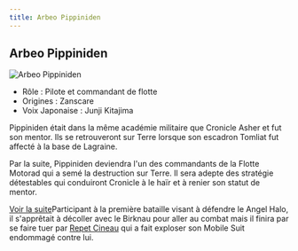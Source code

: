 ```yaml
---
title: Arbeo Pippiniden
---
```


Arbeo Pippiniden
----------------


![Arbeo Pippiniden](/images/stories/saga/vgundam/persos/arbeo-pippiniden.png)
* Rôle : Pilote et commandant de flotte
* Origines : Zanscare
* Voix Japonaise : Junji Kitajima


Pippiniden était dans la même académie militaire que Cronicle Asher et fut son mentor. Ils se retrouveront sur Terre lorsque son escadron Tomliat fut affecté à la base de Lagraine. 
  
Par la suite, Pippiniden deviendra l'un des commandants de la Flotte Motorad qui a semé la destruction sur Terre. Il sera adepte des stratégie détestables qui conduiront Cronicle à le haïr et à renier son statut de mentor. 



[Voir la suite](javascript:spoiler();)Participant à la première bataille visant à défendre le Angel Halo, il s'apprêtait à décoller avec le Birknau pour aller au combat mais il finira par se faire tuer par [Repet Cineau](uc/victory-gundam/repet-cineau.html) qui a fait exploser son Mobile Suit endommagé contre lui.


